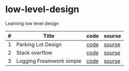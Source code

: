 # low-level-design
Learning low level design

| # | Title |   code   |  sourse  |
|---| ----- | -------- | -------- |
| 1 | Parking Lot Design |[code](./parking-lot/index.ts)|[sourse](./parking-lot/README.md)|
| 2 | Stack overflow|[code](./stack-overflow/StackOverflowDemo.ts)|[sourse](./stack-overflow/README.md)|
| 3 | Logging Freamwork simple |[code](./logging-freamwork/LoggingExample.ts)|[sourse](./logging-freamwork/README.md)|